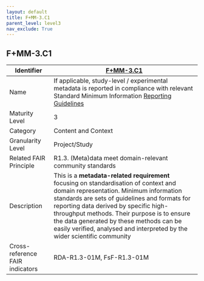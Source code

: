 ```yaml
---
layout: default
title: F+MM-3.C1
parent_level: level3
nav_exclude: True
---
```


## F+MM-3.C1

| Identifier | [F+MM-3.C1](https://github.com/FAIRplus/Data-Maturity/edit/v0.3/docs/_indicators/H.%20F+MM-3.C1.md) |
| --------- | ----------|
| Name | If applicable, study-level / experimental metadata is reported in compliance with relevant Standard Minimum Information [Reporting Guidelines](https://fairplus.github.io/Data-Maturity/docs/Glossary/#reporting-guideline) |
| Maturity Level | 3 |
| Category | Content and Context |
| Granularity Level | Project/Study |
| Related FAIR Principle | R1.3. (Meta)data meet domain-relevant community standards |
| Description | This is a **metadata-related requirement** focusing on standardisation of context and domain representation. Minimum information standards are sets of guidelines and formats for reporting data derived by specific high-throughput methods. Their purpose is to ensure the data generated by these methods can be easily verified, analysed and interpreted by the wider scientific community |
| Cross-reference FAIR indicators | RDA-R1.3-01M, FsF-R1.3-01M |
